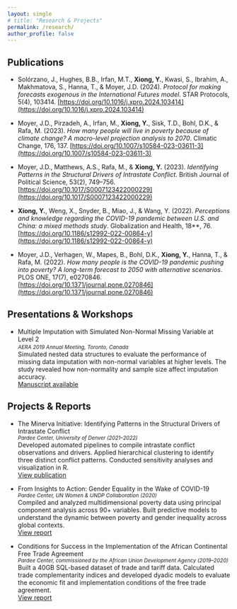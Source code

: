 ```yaml
---
layout: single
# title: "Research & Projects"
permalink: /research/
author_profile: false
---
```

<!-- Here you will find my scholarly work and technical projects.  -->
<!-- [Download my CV here.](/assets/Resume_Yutang_20250307.pdf) -->
## Publications
<!-- Publication list can be expanded in the future -->
- Solórzano, J., Hughes, B.B., Irfan, M.T., **Xiong, Y.**, Kwasi, S., Ibrahim, A., Makhmatova, S., Hanna, T., & Moyer, J.D. (2024). *Protocol for making forecasts exogenous in the International Futures model*. STAR Protocols, 5(4), 103414. [https://doi.org/10.1016/j.xpro.2024.103414](https://doi.org/10.1016/j.xpro.2024.103414)

- Moyer, J.D., Pirzadeh, A., Irfan, M., **Xiong, Y.**, Sisk, T.D., Bohl, D.K., & Rafa, M. (2023). *How many people will live in poverty because of climate change? A macro-level projection analysis to 2070*. Climatic Change, 176, 137. [https://doi.org/10.1007/s10584-023-03611-3](https://doi.org/10.1007/s10584-023-03611-3)

- Moyer, J.D., Matthews, A.S., Rafa, M., & **Xiong, Y.** (2023). *Identifying Patterns in the Structural Drivers of Intrastate Conflict*. British Journal of Political Science, 53(2), 749–756. [https://doi.org/10.1017/S0007123422000229](https://doi.org/10.1017/S0007123422000229)

- **Xiong, Y.**, Weng, X., Snyder, B., Miao, J., & Wang, Y. (2022). *Perceptions and knowledge regarding the COVID-19 pandemic between U.S. and China: a mixed methods study*. Globalization and Health, 18**, 76. [https://doi.org/10.1186/s12992-022-00864-y](https://doi.org/10.1186/s12992-022-00864-y)

- Moyer, J.D., Verhagen, W., Mapes, B., Bohl, D.K., **Xiong, Y.**, Hanna, T., & Rafa, M. (2022). *How many people is the COVID-19 pandemic pushing into poverty? A long-term forecast to 2050 with alternative scenarios*. PLOS ONE, 17(7), e0270846. [https://doi.org/10.1371/journal.pone.0270846](https://doi.org/10.1371/journal.pone.0270846)



## Presentations & Workshops
<!-- Presentation list can be expanded in the future -->
- Multiple Imputation with Simulated Non-Normal Missing Variable at Level 2  
  <small>*AERA 2019 Annual Meeting, Toronto, Canada*</small>  
  Simulated nested data structures to evaluate the performance of missing data imputation with non-normal variables at higher levels. The study revealed how non-normality and sample size affect imputation accuracy.  
  [Manuscript available](https://www.researchgate.net/publication/347442090_Multiple_Imputation_of_Nonnormal_Level_2_Missingness_in_Multilevel_Models)


## Projects & Reports

- The Minerva Initiative: Identifying Patterns in the Structural Drivers of Intrastate Conflict  
  <small>*Pardee Center, University of Denver (2021–2022)*</small>  
  Developed automated pipelines to compile intrastate conflict observations and drivers. Applied hierarchical clustering to identify three distinct conflict patterns. Conducted sensitivity analyses and visualization in R.  
  [View publication](https://doi.org/10.1007/s10584-023-03611-3)

- From Insights to Action: Gender Equality in the Wake of COVID-19  
  <small>*Pardee Center, UN Women & UNDP Collaboration (2020)*</small>  
  Compiled and analyzed multidimensional poverty data using principal component analysis across 90+ variables. Built predictive models to understand the dynamic between poverty and gender inequality across global contexts.  
  [View report](https://www.unwomen.org/en/digital-library/publications/2020/09/gender-equality-in-the-wake-of-covid-19)

- Conditions for Success in the Implementation of the African Continental Free Trade Agreement  
  <small>*Pardee Center, commissioned by the African Union Development Agency (2019–2020)*</small>  
  Built a 40GB SQL-based dataset of trade and tariff data. Calculated trade complementarity indices and developed dyadic models to evaluate the economic fit and implementation conditions of the free trade agreement.  
  [View report](https://www.nepad.org/publication/conditions-success-implementation-of-african-continental-free-trade-agreement)



